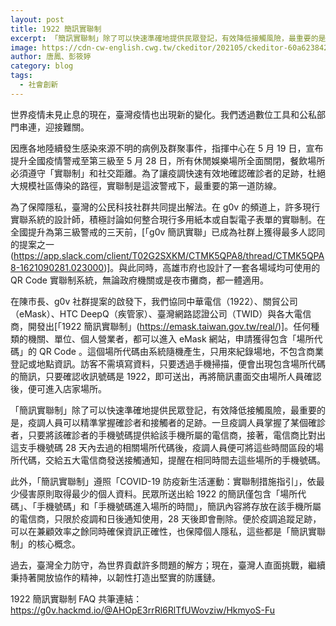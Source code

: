```yaml
---
layout: post
title: 1922 簡訊實聯制
excerpt: 「簡訊實聯制」除了可以快速準確地提供民眾登記，有效降低接觸風險，最重要的是，疫調人員可以精準掌握確診者和接觸者的足跡。
image: https://cdn-cw-english.cwg.tw/ckeditor/202105/ckeditor-60a623842b256.jpg
author: 唐鳳、彭筱婷
category: blog
tags: 
  - 社會創新
---
```


世界疫情未見止息的現在，臺灣疫情也出現新的變化。我們透過數位工具和公私部門串連，迎接難關。

因應各地陸續發生感染來源不明的病例及群聚事件，指揮中心在 5 月 19 日，宣布提升全國疫情警戒至第三級至 5 月 28 日，所有休閒娛樂場所全面關閉，餐飲場所必須遵守「實聯制」和社交距離。為了讓疫調快速有效地確認確診者的足跡，杜絕大規模社區傳染的路徑，實聯制是這波警戒下，最重要的第一道防線。

為了保障隱私，臺灣的公民科技社群共同提出解法。在 g0v 的頻道上，許多現行實聯系統的設計師，積極討論如何整合現行多用紙本或自製電子表單的實聯制。在全國提升為第三級警戒的三天前，[「g0v 簡訊實聯」已成為社群上獲得最多人認同的提案之一(https://app.slack.com/client/T02G2SXKM/CTMK5QPA8/thread/CTMK5QPA8-1621090281.023000)]。與此同時，高雄市府也設計了一套各場域均可使用的 QR Code 實聯制系統，無論政府機關或是夜市攤商，都一體適用。

在陳市長、g0v 社群提案的啟發下，我們協同中華電信（1922）、關貿公司 （eMask）、HTC DeepQ（疾管家）、臺灣網路認證公司（TWID）與各大電信商，開發出[「1922 簡訊實聯制」(https://emask.taiwan.gov.tw/real/)]。任何種類的機關、單位、個人營業者，都可以進入 eMask 網站，申請獲得包含「場所代碼」的 QR Code 。這個場所代碼由系統隨機產生，只用來紀錄場地，不包含商業登記或地點資訊。訪客不需填寫資料，只要透過手機掃描，便會出現包含場所代碼的簡訊，只要確認收訊號碼是 1922，即可送出，再將簡訊畫面交由場所人員確認後，便可進入店家場所。

「簡訊實聯制」除了可以快速準確地提供民眾登記，有效降低接觸風險，最重要的是，疫調人員可以精準掌握確診者和接觸者的足跡。一旦疫調人員掌握了某個確診者，只要將該確診者的手機號碼提供給該手機所屬的電信商，接著，電信商比對出這支手機號碼 28 天內去過的相關場所代碼後，疫調人員便可將這些時間區段的場所代碼，交給五大電信商發送接觸通知，提醒在相同時間去這些場所的手機號碼。

此外，「簡訊實聯制」遵照「COVID-19 防疫新生活運動：實聯制措施指引」，依最少侵害原則取得最少的個人資料。民眾所送出給 1922 的簡訊僅包含「場所代碼」、「手機號碼」和「手機號碼進入場所的時間」，簡訊內容將存放在該手機所屬的電信商，只限於疫調和日後通知使用，28 天後即會刪除。便於疫調追蹤足跡，可以在兼顧效率之餘同時確保資訊正確性，也保障個人隱私，這些都是「簡訊實聯制」的核心概念。

過去，臺灣全力防守，為世界貢獻許多問題的解方；現在，臺灣人直面挑戰，繼續秉持著開放協作的精神，以韌性打造出堅實的防護鏈。

1922 簡訊實聯制 FAQ 共筆連結：https://g0v.hackmd.io/@AHOpE3rrRl6RlTfUWovziw/HkmyoS-Fu
